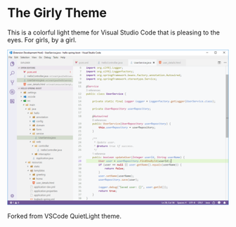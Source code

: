 # The Girly Theme

This is a colorful light theme for Visual Studio Code that is pleasing to the eyes. For girls, by a girl.

![Screenshot](https://raw.githubusercontent.com/khe817/vscode-the-girly-theme/master/the-girly-theme.PNG)

Forked from VSCode QuietLight theme.
